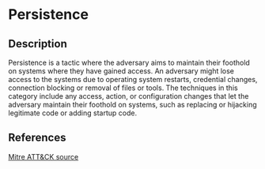 # Persistence

## Description

Persistence is a tactic where the adversary aims to maintain their foothold on systems where they have gained access. An adversary might lose access to the systems due to operating system restarts, credential changes, connection blocking or removal of files or tools. The techniques in this category include any access, action, or configuration changes that let the adversary maintain their foothold on systems, such as replacing or hijacking legitimate code or adding startup code.

## References

[Mitre ATT&CK source](https://attack.mitre.org/tactics/TA0003/)
